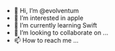 - 👋 Hi, I’m @evolventum
- 👀 I’m interested in apple
- 🌱 I’m currently learning Swift
- 💞️ I’m looking to collaborate on ...
- 📫 How to reach me ...

<!---
evolventum/evolventum is a ✨ special ✨ repository because its `README.md` (this file) appears on your GitHub profile.
You can click the Preview link to take a look at your changes.
--->
